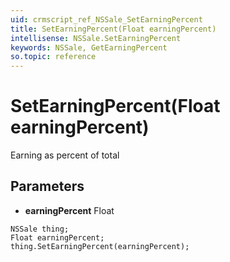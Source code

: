 ```yaml
---
uid: crmscript_ref_NSSale_SetEarningPercent
title: SetEarningPercent(Float earningPercent)
intellisense: NSSale.SetEarningPercent
keywords: NSSale, GetEarningPercent
so.topic: reference
---
```


# SetEarningPercent(Float earningPercent)

Earning as percent of total

## Parameters

* **earningPercent** Float

```crmscript
NSSale thing;
Float earningPercent;
thing.SetEarningPercent(earningPercent);
```


